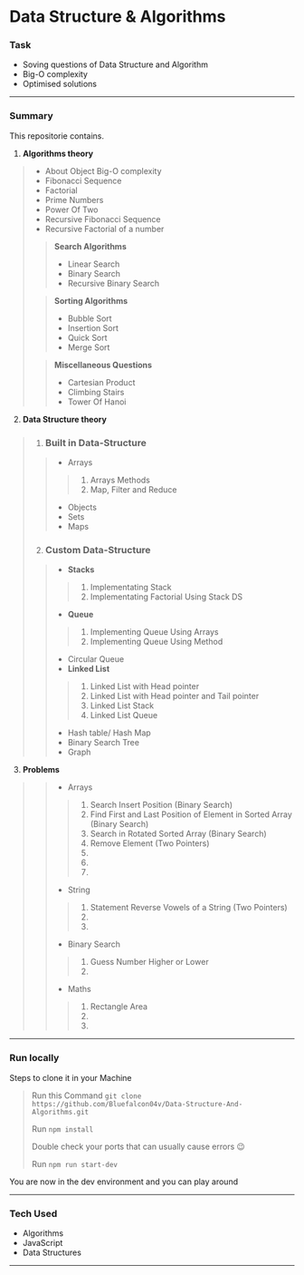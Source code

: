 # Data Structure & Algorithms

### Task
- Soving questions of Data Structure and Algorithm 
- Big-O complexity
- Optimised solutions
----

### Summary
This repositorie contains.
1. **Algorithms theory**  
 >- About Object Big-O complexity
 >- Fibonacci Sequence
 >- Factorial
 >- Prime Numbers
 >- Power Of Two
 >- Recursive Fibonacci Sequence
 >- Recursive Factorial of a number
 >
 >> **Search Algorithms**
 >>- Linear Search 
 >>- Binary Search
 >>- Recursive Binary Search
 >
 >> **Sorting Algorithms**
 >>
 >>- Bubble Sort
 >>- Insertion Sort
 >>- Quick Sort
 >>- Merge Sort
 >
 >> **Miscellaneous Questions** 
 >>
 >>- Cartesian Product
 >>- Climbing Stairs
 >>- Tower Of Hanoi

 2. **Data Structure theory**
 > 1. ### Built in Data-Structure
 >>- Arrays
 >>>1. Arrays Methods
 >>>1. Map, Filter and Reduce
 >>
 >>- Objects 
 >>- Sets 
 >>- Maps 
 >
 > 2. ### Custom Data-Structure
 >>- **Stacks**
 >>>1. Implementating Stack 
 >>>1. Implementating Factorial Using Stack DS
 >>- **Queue**
 >>>1. Implementing Queue Using Arrays
 >>>1. Implementing Queue Using Method
 >>- Circular Queue
 >>- **Linked List**
 >>>1. Linked List with Head pointer
 >>>1. Linked List with Head pointer and Tail pointer
 >>>1. Linked List Stack
 >>>1. Linked List Queue
 >>- Hash table/ Hash Map
 >>- Binary Search Tree
 >>- Graph
 >
 3. **Problems**
 >>- Arrays
 >>>1. Search Insert Position (Binary Search)
 >>>1. Find First and Last Position of Element in Sorted Array (Binary Search)
 >>>1. Search in Rotated Sorted Array (Binary Search)
 >>>1. Remove Element (Two Pointers)
 >>>1. 
 >>>1. 
 >>>1. 
 >>- String
 >>>1. Statement Reverse Vowels of a String (Two Pointers)
 >>>1. 
 >>>1. 
 >>- Binary Search
 >>>1. Guess Number Higher or Lower
 >>>1.  
 >>- Maths
 >>>1. Rectangle Area
 >>>1. 
 >>>1. 
***

### Run locally
Steps to clone it in your Machine
> Run this Command `git clone https://github.com/Bluefalcon04v/Data-Structure-And-Algorithms.git`
> 
> Run `npm install` 
> 
> Double check your ports that can usually cause errors 😉
> 
> Run `npm run start-dev`
>
You are now in the dev environment and you can play around

---

### Tech Used
- Algorithms
- JavaScript
- Data Structures
***
